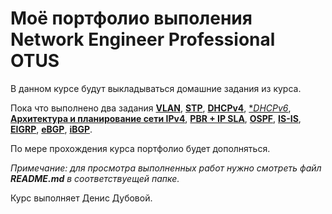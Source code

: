 # Моё портфолио выполения Network Engineer Professional OTUS

В данном курсе будут выкладываться домашние задания из курса.

Пока что выполнено два задания [**VLAN**](https://github.com/DenisDubovoy/otus_network_engineer_Dubovoy/blob/main/Lab01/README.md), [**STP**](https://github.com/DenisDubovoy/otus_network_engineer_Dubovoy/blob/main/Lab02/README.md), [**DHCPv4**](https://github.com/DenisDubovoy/otus_network_engineer_Dubovoy/blob/main/Lab03.1/README.md), [**DHCPv6*](https://github.com/DenisDubovoy/otus_network_engineer_Dubovoy/blob/main/Lab03.2/README.md), [**Архитектура и планирование сети IPv4**](https://github.com/DenisDubovoy/otus_network_engineer_Dubovoy/blob/main/Lab04/README.md), [**PBR + IP SLA**](https://github.com/DenisDubovoy/otus_network_engineer_Dubovoy/blob/main/Lab05/README.md), [**OSPF**](https://github.com/DenisDubovoy/otus_network_engineer_Dubovoy/blob/main/Lab06/README.md), [**IS-IS**](https://github.com/DenisDubovoy/otus_network_engineer_Dubovoy/blob/main/Lab07/README.md), [**EIGRP**](https://github.com/DenisDubovoy/otus_network_engineer_Dubovoy/blob/main/Lab08/README.md), [**eBGP**](https://github.com/DenisDubovoy/otus_network_engineer_Dubovoy/blob/main/Lab09/eBGP.md), [**iBGP**](https://github.com/DenisDubovoy/otus_network_engineer_Dubovoy/blob/main/Lab10/README.md). 

По мере прохождения курса портфолио будет дополняться.

*Примечание: для просмотра выполненных работ нужно смотреть файл **README.md** в соответствуещей папке.*

Курс выполняет Денис Дубовой.